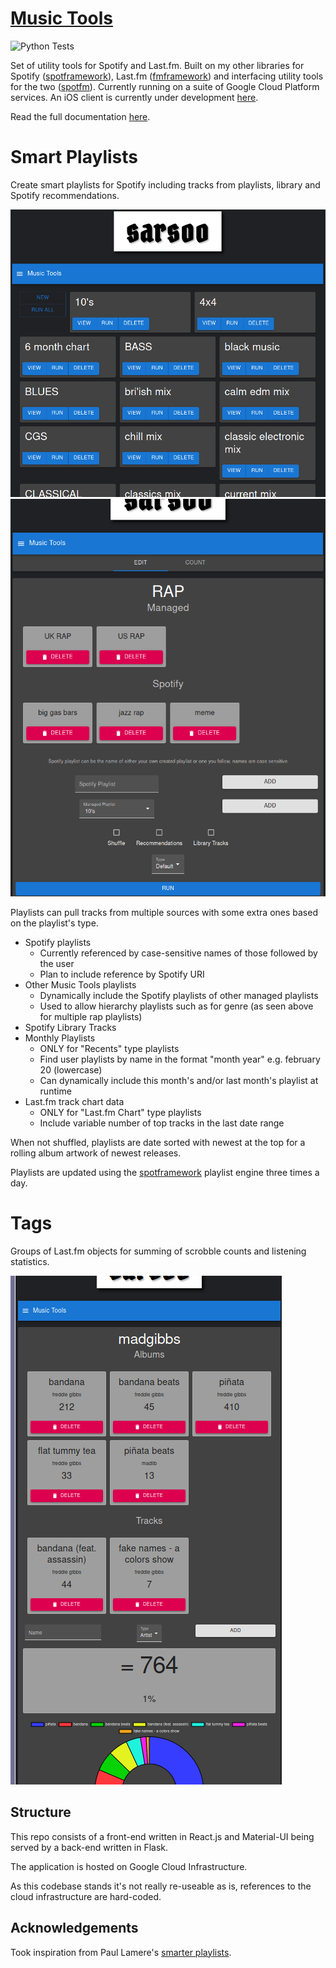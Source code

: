 [Music Tools](https://music.sarsoo.xyz)
==================

![Python Tests](https://github.com/sarsoo/music-tools/workflows/test%20and%20deploy/badge.svg)

Set of utility tools for Spotify and Last.fm. 
Built on my other libraries for Spotify ([spotframework](https://github.com/Sarsoo/spotframework)), Last.fm ([fmframework](https://github.com/Sarsoo/pyfmframework)) and interfacing utility tools for the two ([spotfm](https://github.com/Sarsoo/pyfmframework)). Currently running on a suite of Google Cloud Platform services. An iOS client is currently under development [here](https://github.com/Sarsoo/Music-Tools-iOS).

Read the full documentation [here](https://sarsoo.github.io/Music-Tools/).

# Smart Playlists

Create smart playlists for Spotify including tracks from playlists, library and Spotify recommendations.

![Playlists List](docs/Playlists.png)
![Playlist Example](docs/PlaylistExample.png)

Playlists can pull tracks from multiple sources with some extra ones based on the playlist's type.

* Spotify playlists 
    - Currently referenced by case-sensitive names of those followed by the user
    - Plan to include reference by Spotify URI
* Other Music Tools playlists
    - Dynamically include the Spotify playlists of other managed playlists
    - Used to allow hierarchy playlists such as for genre (as seen above for multiple rap playlists)
* Spotify Library Tracks
* Monthly Playlists
    - ONLY for "Recents" type playlists
    - Find user playlists by name in the format "month year" e.g. february 20 (lowercase)
    - Can dynamically include this month's and/or last month's playlist at runtime 
* Last.fm track chart data
    - ONLY for "Last.fm Chart" type playlists
    - Include variable number of top tracks in the last date range

When not shuffled, playlists are date sorted with newest at the top for a rolling album artwork of newest releases.

Playlists are updated using the [spotframework](https://github.com/Sarsoo/spotframework) playlist engine three times a day.

# Tags

Groups of Last.fm objects for summing of scrobble counts and listening statistics.

![Tag Example](docs/TagExample.png)

## Structure

This repo consists of a front-end written in React.js and Material-UI being served by a back-end written in Flask.

The application is hosted on Google Cloud Infrastructure.

As this codebase stands it's not really re-useable as is, references to the cloud infrastructure are hard-coded.

## Acknowledgements

Took inspiration from Paul Lamere's [smarter playlists](http://smarterplaylists.playlistmachinery.com/).